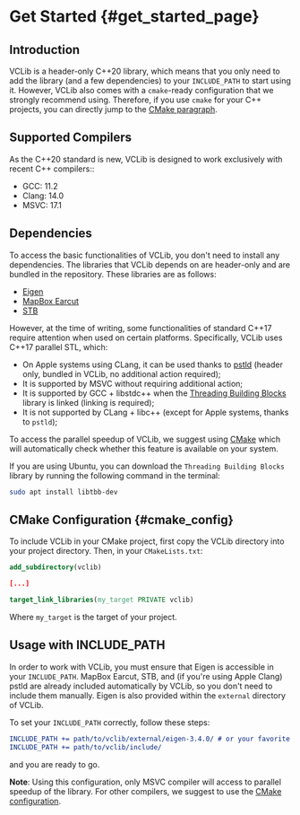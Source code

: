 # Get Started     {#get_started_page}

## Introduction

VCLib is a header-only C++20 library, which means that you only need to add the library (and a few dependencies) to your `INCLUDE_PATH` to start using it. However, VCLib also comes with a `cmake`-ready configuration that we strongly recommend using. Therefore, if you use `cmake` for your C++ projects, you can directly jump to the [CMake paragraph](#cmake_config).

## Supported Compilers

As the C++20 standard is new, VCLib is designed to work exclusively with recent C++ compilers::

   * GCC: 11.2
   * Clang: 14.0
   * MSVC: 17.1

## Dependencies

To access the basic functionalities of VCLib, you don't need to install any dependencies. The libraries that VCLib depends on are header-only and are bundled in the repository. These libraries are as follows:

   * [Eigen](https://eigen.tuxfamily.org/index.php?title=Main_Page)
   * [MapBox Earcut](https://github.com/mapbox/earcut.hpp)
   * [STB](https://github.com/nothings/stb)

However, at the time of writing, some functionalities of standard C++17 require attention when used on certain platforms. Specifically, VCLib uses C++17 parallel STL, which:

   * On Apple systems using CLang, it can be used thanks to [pstld](https://github.com/mikekazakov/pstld) (header only, bundled in VCLib, no additional action required);
   * It is supported by MSVC without requiring additional action;
   * It is supported by GCC + libstdc++ when the [Threading Building Blocks](https://github.com/oneapi-src/oneTBB) library is linked (linking is required);
   * It is not supported by CLang + libc++ (except for Apple systems, thanks to `pstld`);

To access the parallel speedup of VCLib, we suggest using [CMake](#cmake_config) which will automatically check whether this feature is available on your system.

If you are using Ubuntu, you can download the `Threading Building Blocks` library by running the following command in the terminal:

```bash
sudo apt install libtbb-dev
```

## CMake Configuration {#cmake_config}

To include VCLib in your CMake project, first copy the VCLib directory into your project directory. Then, in your `CMakeLists.txt`:

```cmake
add_subdirectory(vclib)

[...]

target_link_libraries(my_target PRIVATE vclib)
```

Where `my_target` is the target of your project.
## Usage with INCLUDE_PATH

In order to work with VCLib, you must ensure that Eigen is accessible in your `INCLUDE_PATH`.
MapBox Earcut, STB, and (if you're using Apple Clang) pstld are already included automatically by VCLib, so you don't need to include them manually. Eigen is also provided within the `external` directory of VCLib.

To set your `INCLUDE_PATH` correctly, follow these steps:

```cmake
INCLUDE_PATH += path/to/vclib/external/eigen-3.4.0/ # or your favorite Eigen version
INCLUDE_PATH += path/to/vclib/include/
```

and you are ready to go.

**Note**: Using this configuration, only MSVC compiler will access to parallel speedup of the library. For other compilers, we suggest to use the [CMake configuration](#cmake_config).


